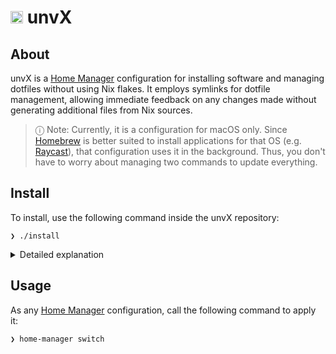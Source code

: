 # <img width="20" height="20" src="https://gitlab.com/uploads/-/system/project/avatar/64765455/pulsar.png?width=96" alt="Banner"> unvX


## About 
unvX is a [Home Manager](https://github.com/nix-community/home-manager) configuration for installing software and managing dotfiles without using Nix flakes. It employs symlinks for dotfile management, allowing immediate feedback on any changes made without generating additional files from Nix sources.

> ⓘ Note: Currently, it is a configuration for macOS only. Since [Homebrew](https://brew.sh) is better suited to install applications for that OS (e.g. [Raycast](https://www.raycast.com)), that configuration uses it in the background. Thus, you don't have to worry about managing two commands to update everything.
</details>

## Install
To install, use the following command inside the unvX repository:
```
❯ ./install
```

<details><summary>Detailed explanation</summary>

This command will install [Homebrew](https://brew.sh), [Nix](https://nixos.org) and [Home Manager](https://github.com/nix-community/home-manager) if they are not yet installed. It will also link your Home Manager configuration (i.e. the <code>host/macbook/home.nix</code> file) no matter where your repository is.

</details>

## Usage
As any [Home Manager](https://github.com/nix-community/home-manager) configuration, call the following command to apply it:
```
❯ home-manager switch
```
